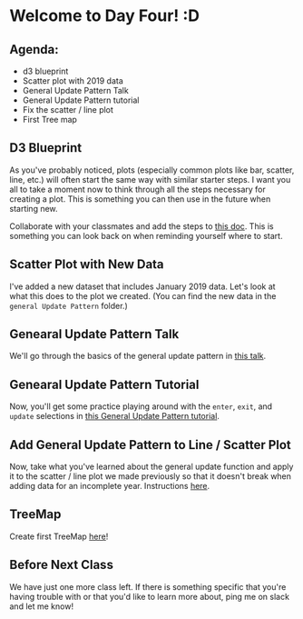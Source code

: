 
# Welcome to Day Four! :D

## Agenda:
- d3 blueprint
- Scatter plot with 2019 data
- General Update  Pattern Talk
- General Update Pattern tutorial
- Fix the scatter / line plot
- First Tree map

## D3 Blueprint
As you've probably noticed, plots (especially common plots like bar, scatter, line, etc.) will often start the same way with similar starter steps. I want you all to take a moment now to think through all the steps necessary for creating a plot. This is something you can then use in the future when starting new. 

Collaborate with your classmates and add the steps to [this doc](https://docs.google.com/document/d/12V8c9BRft1uhFFTjg9c0sAucCfVVyho63fIsQqk8gdg/edit?usp=sharing). This is something you can look back on when reminding yourself where to start.

## Scatter Plot with New Data

I've added a new dataset that includes January 2019 data. Let's look at what this does to the plot we created. (You can find the new data in the `general Update Pattern` folder.)

## Genearal Update Pattern Talk

We'll go through the basics of the general update  pattern in [this talk](https://github.com/molliemarie/SharedSlides/blob/master/General_Update_Pattern.pdf). 

## Genearal Update Pattern Tutorial

Now, you'll get some practice playing around with the `enter`, `exit`, and `update` selections in [this General Update Pattern tutorial](/Projects&Exercises/generalUpdatePattern/genUpdatePattern_StarTrekLab.md).

## Add General Update  Pattern to Line / Scatter Plot

Now, take what you've learned about the general update function and apply it to the scatter / line plot we made previously so that it doesn't break when adding data for an incomplete year. Instructions [here](/Projects&Exercises/generalUpdatePattern/). 

## TreeMap

Create first TreeMap [here](/Projects&Exercises/TreeMap/)!

## Before Next Class

We have just one more class left. If there is something specific that you're having trouble with or that you'd like to learn more about, ping me on slack and let me know!


